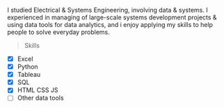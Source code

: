 I studied Electrical & Systems Engineering, involving data & systems. I experienced in managing of large-scale systems development projects & using data tools for data analytics, and i enjoy applying my skills to help people to solve everyday problems.

> Skills

- [x] Excel
- [x] Python
- [x] Tableau
- [x] SQL
- [x] HTML CSS JS
- [ ] Other data tools

<br />


